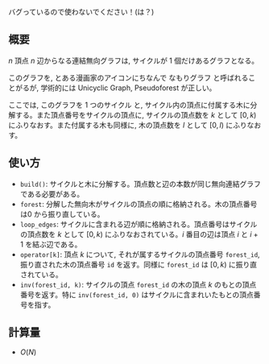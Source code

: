 バグっているので使わないでください！(は？)

## 概要

$n$ 頂点 $n$ 辺からなる連結無向グラフは, サイクルが $1$ 個だけあるグラフとなる。

このグラフを, とある漫画家のアイコンにちなんで なもりグラフ と呼ばれることがるが, 学術的には Unicyclic Graph, Pseudoforest が正しい。

ここでは, このグラフを 1 つのサイクル と, サイクル内の頂点に付属する木に分解する。また頂点番号をサイクルの頂点に, サイクルの頂点数を $k$ として $[0, k)$ にふりなおす。また付属する木も同様に, 木の頂点数を $l$ として $[0, l)$ にふりなおす。


## 使い方

* `build()`: サイクルと木に分解する。頂点数と辺の本数が同じ無向連結グラフである必要がある。
* `forest`: 分解した無向木がサイクルの頂点の順に格納される。木の頂点番号は$0$ から振り直している。
* `loop_edges`: サイクルに含まれる辺が順に格納される。頂点番号はサイクルの頂点数を $k$ として $[0, k)$ にふりなおされている。$i$ 番目の辺は頂点 $i$ と $i+1$ を結ぶ辺である。
* `operator[k]`: 頂点 $k$ について, それが属するサイクルの頂点番号 `forest_id`, 振り直された木の頂点番号 `id` を返す。同様に `forest_id` は $[0, k)$ に振り直されている。
* `inv(forest_id, k)`: サイクルの頂点 `forest_id` の木の頂点 $k$ のもとの頂点番号を返す。特に `inv(forest_id, 0)` はサイクルに含まれいたもとの頂点番号を指す。

## 計算量

* $O(N)$
